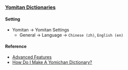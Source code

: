 ### [Yomitan Dictionaries](https://github.com/MarvNC/yomitan-dictionaries)

#### Setting

- Yomitan → Yomitan Settings
  - General → Language → `Chinese (zh)`, `English (en)`

#### Reference

- [Advanced Features](https://yomitan.wiki/advanced/)
- [How Do I Make A Yomichan Dictionary?](https://github.com/MarvNC/yomitan-dictionaries/blob/master/how-to-make-yomichan-dictionaries.md)